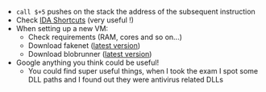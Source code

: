 - `call $+5` pushes on the stack the address of the subsequent instruction 
- Check [IDA Shortcuts](https://www.hex-rays.com/products/ida/support/freefiles/IDA_Pro_Shortcuts.pdf) (very useful !)
- When setting up a new VM:
  - Check requirements (RAM, cores and so on...)
  - Download fakenet ([latest version](https://github.com/mandiant/flare-fakenet-ng))
  - Download blobrunner ([latest version](https://github.com/OALabs/BlobRunner))
- Google anything you think could be useful! 
  - You could find super useful things, when I took the exam I spot some DLL paths and I found out they were antivirus related DLLs
